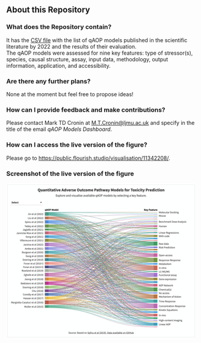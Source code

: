 ## About this Repository

### What does the Repository contain?

It has the [CSV file](data/list_qaops.csv) with the list of qAOP models published in the scientific literature by 2022 and the results of their evaluation. 
<br>
The qAOP models were assessed for nine key features: type of stressor(s), species, causal structure, assay, input data, methodology, output information, application, and accessibility.

### Are there any further plans?
None at the moment but feel free to propose ideas!

### How can I provide feedback and make contributions?
Please contact Mark TD Cronin at M.T.Cronin@ljmu.ac.uk and specify in the title of the email <i>qAOP Models Dashboard</i>.

### How can I access the live version of the figure?
Please go to https://public.flourish.studio/visualisation/11342208/.

### Screenshot of the live version of the figure
![screenshot](img/screencapture.png)
